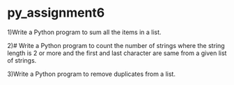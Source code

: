# py_assignment6


1)Write a Python program to sum all the items in a list.

2)# Write a Python program to count the number of strings where the string length is 2 or
    more and the first and last character are same from a given list of strings.
    
    
3)Write a Python program to remove duplicates from a list.

